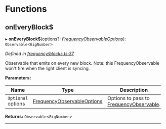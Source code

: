 

# Functions

<a id="oneveryblock_"></a>

##  onEveryBlock$

▸ **onEveryBlock$**(options?: *[FrequencyObservableOptions](../interfaces/_types_.frequencyobservableoptions.md)*): `Observable`<`BigNumber`>

*Defined in [frequency/blocks.ts:37](https://github.com/paritytech/js-libs/blob/0ae0c47/packages/light.js/src/frequency/blocks.ts#L37)*

Observable that emits on every new block. Note: this FrequencyObservable won't fire when the light client is syncing.

**Parameters:**

| Name | Type | Description |
| ------ | ------ | ------ |
| `Optional` options | [FrequencyObservableOptions](../interfaces/_types_.frequencyobservableoptions.md) |  Options to pass to [FrequencyObservable](../interfaces/_types_.frequencyobservable.md). |

**Returns:** `Observable`<`BigNumber`>

___

